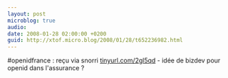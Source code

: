 ```yaml
---
layout: post
microblog: true
audio: 
date: 2008-01-28 02:00:00 +0200
guid: http://xtof.micro.blog/2008/01/28/t652236982.html
---
```

#openidfrance : reçu via snorri [tinyurl.com/2gl5qd](http://tinyurl.com/2gl5qd) - idée de bizdev pour openid dans l'assurance ?
